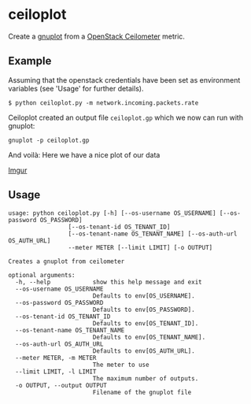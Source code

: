 ceiloplot
=========

Create a [gnuplot](http://www.gnuplot.info/) from a
[OpenStack Ceilometer](https://wiki.openstack.org/wiki/Heat) metric.

## Example 

Assuming that the openstack credentials have been set as environment
variables (see 'Usage' for further details).

`$ python ceiloplot.py -m network.incoming.packets.rate`

Ceiloplot created an output file `ceiloplot.gp` which we now can run with gnuplot:

`gnuplot -p ceiloplot.gp`

And voilà: Here we have a nice plot of our data

[Imgur](http://i.imgur.com/eqpdt3u.png)

## Usage

    usage: python ceiloplot.py [-h] [--os-username OS_USERNAME] [--os-password OS_PASSWORD]
                     [--os-tenant-id OS_TENANT_ID]
                     [--os-tenant-name OS_TENANT_NAME] [--os-auth-url OS_AUTH_URL]
                     --meter METER [--limit LIMIT] [-o OUTPUT]
    
    Creates a gnuplot from ceilometer
    
    optional arguments:
      -h, --help            show this help message and exit
      --os-username OS_USERNAME
                            Defaults to env[OS_USERNAME].
      --os-password OS_PASSWORD
                            Defaults to env[OS_PASSWORD].
      --os-tenant-id OS_TENANT_ID
                            Defaults to env[OS_TENANT_ID].
      --os-tenant-name OS_TENANT_NAME
                            Defaults to env[OS_TENANT_NAME].
      --os-auth-url OS_AUTH_URL
                            Defaults to env[OS_AUTH_URL].
      --meter METER, -m METER
                            The meter to use
      --limit LIMIT, -l LIMIT
                            The maximum number of outputs.
      -o OUTPUT, --output OUTPUT
                            Filename of the gnuplot file
